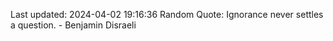 Last updated: 2024-04-02 19:16:36
Random Quote: Ignorance never settles a question. - Benjamin Disraeli